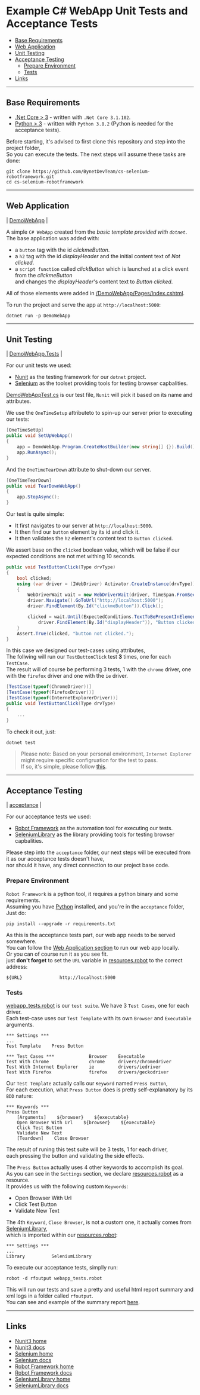 # Example C# WebApp Unit Tests and Acceptance Tests

- [Base Requirements](#base-requirements)
- [Web Application](#web-application)
- [Unit Testing](#unit-testing)
- [Acceptance Testing](#acceptance-testing)
  - [Prepare Environment](#prepare-environment)
  - [Tests](#tests)
- [Links](#literature)

----------------------------------------

## Base Requirements

- [.Net Core > 3](https://dotnet.microsoft.com/download/dotnet-core/3.1) - written with `.Net Core 3.1.102`.
- [Python > 3](https://www.python.org/downloads/) - written with `Python 3.8.2` (Python is needed for the acceptance tests).

Before starting, it's advised to first clone this repository and step into the project folder,</br>
So you can execute the tests. The next steps will assume these tasks are done:

```shell
git clone https://github.com/BynetDevTeam/cs-selenium-robotframework.git
cd cs-selenium-robotframework
```

----------------------------------------

## Web Application

| [DemoWebApp](DemoWebApp) |

A simple `C# WebApp` created from the *basic template provided with `dotnet`*.</br>
The base application was added with:

- a `button` tag with the id *clickmeButton*.
- a `h2` tag with the id *displayHeader* and the initial content text of *Not clicked*.
- a `script function` called *clickButton* which is launched at a click event from the *clickmeButton*</br>
  and changes the *displayHeader*'s content text to *Button clicked*.

All of those elements were added in [/DemoWebApp/Pages/Index.cshtml](/DemoWebApp/Pages/Index.cshtml).</br>

To run the project and serve the app at `http://localhost:5000`:

```shell
dotnet run -p DemoWebApp
```

----------------------------------------

## Unit Testing

| [DemoWebApp.Tests](DemoWebApp.Tests) |

For our unit tests we used:

- [Nunit](https://nunit.org/) as the testing framework for our `dotnet` project.
- [Selenium](https://www.selenium.dev/) as the toolset providing tools for testing browser capbalities.

[DemoWebAppTest.cs](DemoWebApp.Tests/DemoWebAppTest.cs) is our test file,
`Nunit` will pick it based on its name and attributes.

We use the `OneTimeSetup` attributeto to spin-up our server prior to executing our tests:</br>

```csharp
[OneTimeSetUp]
public void SetUpWebApp()
{
    app = DemoWebApp.Program.CreateHostBuilder(new string[] {}).Build();
    app.RunAsync();
}
```

And the `OneTimeTearDown` attribute to shut-down our server.

```csharp
[OneTimeTearDown]
public void TearDownWebApp()
{
    app.StopAsync();
}
```

Our test is quite simple:

- It first navigates to our server at `http://localhost:5000`.
- It then find our `button` element by its id and click it.
- It then validates the `h2` element's content text to `Button clicked`.

We assert base on the `clicked` boolean value,
which will be false if our expected conditions are not met withing 10 seconds.

```csharp
public void TestButtonClick(Type drvType)
{
    bool clicked;
    using (var driver = (IWebDriver) Activator.CreateInstance(drvType))
    {
        WebDriverWait wait = new WebDriverWait(driver, TimeSpan.FromSeconds(10));
        driver.Navigate().GoToUrl("http://localhost:5000");
        driver.FindElement(By.Id("clickmeButton")).Click();

        clicked = wait.Until(ExpectedConditions.TextToBePresentInElement(
            driver.FindElement(By.Id("displayHeader")), "Button clicked"));
    }
    Assert.True(clicked, "button not clicked.");
}
```

In this case we designed our test-cases using attributes,</br>
The follwing will run our `TestButtonClick` test **3** times, one for each `TestCase`.</br>
The result will of course be performing 3 tests, 1 with the `chrome` driver,
one with the `firefox` driver and one with the `ie` driver.

```csharp
[TestCase(typeof(ChromeDriver))]
[TestCase(typeof(FirefoxDriver))]
[TestCase(typeof(InternetExplorerDriver))]
public void TestButtonClick(Type drvType)
{
    ...
}
```

To check it out, just:

```shell
dotnet test
```

> Please note: Based on your personal environment, `Internet Explorer` might require specific configruation for the test to pass.</br>
> If so, it's simple, please follow [this](http://www.programmersought.com/article/1603471677/).

----------------------------------------

## Acceptance Testing

| [acceptance](acceptance) |

For our acceptance tests we used:

- [Robot Framework](https://robotframework.org) as the automation tool for executing our tests.
- [SeleniumLibrary](https://robotframework.org/SeleniumLibrary/) as the library providing tools for testing browser capbalities.

Please step into the `acceptance` folder, our next steps will be executed from it as our acceptance tests doesn't have,</br>
nor should it have, any direct connection to our project base code.

### Prepare Environment

`Robot Framework` is a python tool, it requires a python binary and some requirements.</br>
Assuming you have [Python](https://www.python.org/downloads/) installed, and you're in the `acceptance` folder,</br>
Just do:

```shell
pip install --upgrade -r requirements.txt
```

As this is the acceptance tests part, our web app needs to be served somewhere.</br>
You can follow the [Web Application section](#web-application) to run our web app locally.</br>
Or you can of course run it as you see fit.</br>
just **don't forget** to set the `URL` variable in [resources.robot](acceptance/resources.robot) to the correct address:

```text
${URL}              http://localhost:5000
```

### Tests

[webapp_tests.robot](acceptance/webapp_tests.robot) is our `test suite`. We have 3 `Test Cases`,
one for each driver.</br>
Each test-case uses our `Test Template` with its own `Browser` and `Executable` arguments.

```text
*** Settings ***
...
Test Template    Press Button

*** Test Cases ***             Browser    Executable
Test With Chrome               chrome     drivers/chromedriver
Test With Internet Explorer    ie         drivers/iedriver
Test With Firefox              firefox    drivers/geckodriver
```

Our `Test Template` actually calls our `Keyword` named `Press Button`,</br>
For each execution, what `Press Button` does is pretty self-explanatory by its `BDD` nature:

```text
*** Keywords ***
Press Button
    [Arguments]    ${browser}    ${executable}
    Open Browser With Url    ${browser}    ${executable}
    Click Test Button
    Validate New Text
    [Teardown]    Close Browser
```

The result of runing this test suite will be 3 tests, 1 for each driver,</br>
each pressing the button and validating the side effects.</br>

The `Press Button` actually uses 4 other keywords to accomplish its goal.</br>
As you can see in the `Settings` section, we declare [resources.robot](acceptance/resources.robot) as a resource.</br>
It provides us with the following custom `Keywords`:

- Open Browser With Url
- Click Test Button
- Validate New Text

The 4th `Keyword`, `Close Browser`, is not a custom one, it actually comes from [SeleniumLibrary](https://robotframework.org/SeleniumLibrary/),</br>
which is imported within our [resources.robot](acceptance/resources.robot):

```text
*** Settings ***
...
Library          SeleniumLibrary
```

To execute our acceptance tests, simplly run:

```shell
robot -d rfoutput webapp_tests.robot
```

This will run our tests and save a pretty and useful html report summary and xml logs in a folder called `rfoutput`.</br>
You can see and example of the summary report [here](https://robotframework.org/robotframework/latest/RobotFrameworkUserGuide.html#report-file).

----------------------------------------

## Links

- [Nunit3 home](https://nunit.org/)
- [Nunit3 docs](https://github.com/nunit/docs/wiki)
- [Selenium home](https://www.selenium.dev/)
- [Selenium docs](https://www.selenium.dev/documentation/en/)
- [Robot Framework home](https://robotframework.org)
- [Robot Framework docs](http://robotframework.org/robotframework/latest/RobotFrameworkUserGuide.html)
- [SeleniumLibrary home](https://robotframework.org/SeleniumLibrary/)
- [SeleniumLibrary docs](https://robotframework.org/SeleniumLibrary/SeleniumLibrary.html)
